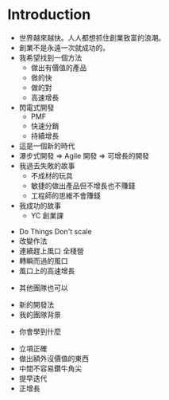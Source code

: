 # Introduction

* 世界越來越快。人人都想抓住創業致富的浪潮。
* 創業不是永遠一次就成功的。
* 我希望找到一個方法
  - 做出有價值的產品
  - 做的快
  - 做的對
  - 高速增長
* 閃電式開發
  - PMF
  - 快速分銷
  - 持續增長
* 這是一個新的時代
* 瀑步式開發 => Agile 開發 => 可增長的開發
* 我過去失敗的故事
  - 不成材的玩具
  - 敏捷的做出產品但不增長也不賺錢
  - 工程師的思維不會賺錢
* 我成功的故事
  - YC 創業課
 - Do Things Don't scale
 - 改變作法
 - 連續趕上風口 全棧營
 - 轉瞬而過的風口
 - 風口上的高速增長  
* 其他團隊也可以
 - 新的開發法
 - 我的團隊背景
* 你會學到什麼
 - 立項正確
 - 做出額外沒價值的東西
 - 中間不容易鑽牛角尖
 - 提早迭代
 - 正增長
